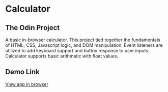 # Calculator
## The Odin Project

A basic in-browser calculator. This project tied together the fundamentals of HTML, CSS, Javascript logic, and DOM manipulation. Event listeners are utilized to add keyboard support and button response to user inputs. Calculator supports basic arithmatic with float values.

## Demo Link
[View app in browser](https://cdpadilla42.github.io/calculator/)

